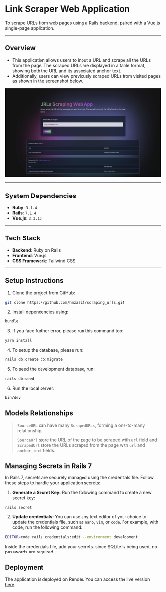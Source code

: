 # Link Scraper Web Application

To scrape URLs from web pages using a Rails backend, paired with a Vue.js single-page application.

---

## Overview

- This application allows users to input a URL and scrape all the URLs from the page. The scraped URLs are displayed in a table format, showing both the URL and its associated anchor text.
- Additionally, users can view previously scraped URLs from visited pages as shown in the screenshot below.


![Home Page Screenshot](public/home_page.png)

---

## System Dependencies
- **Ruby**: `3.1.4`
- **Rails**: `7.1.4`
- **Vue.js**: `3.3.13`
---

## Tech Stack
- **Backend**: Ruby on Rails
- **Frontend**: Vue.js
- **CSS Framework**: Tailwind CSS

---
## Setup Instructions

1. Clone the project from GitHub:
```bash
git clone https://github.com/hmzasif/scraping_urls.git
```

2. Install dependencies using:
```bash
bundle
```

3. If you face further error, please run this command too:
```bash
yarn install
```

4. To setup the database, please run:
```bash
rails db:create db:migrate
```
5. To seed the development database, run:
```bash
rails db:seed
```

6. Run the local server:
```bash
bin/dev
```

##  Models Relationships

> `SourceURL` can have many `ScrapedURLs`, forming a one-to-many relationship.
>
> `SourceUrl` store the URL of the page to be scraped with `url` field and `ScrapedUrl` store the URLs scraped from the page with `url` and `anchor_text` fields.


## Managing Secrets in Rails 7

In Rails 7, secrets are securely managed using the credentials file. Follow these steps to handle your application secrets:

1. **Generate a Secret Key:**
   Run the following command to create a new secret key:
```bash
rails secret
```
2. **Update credentials:** You can use any text editor of your choice to update the credentials file, such as `nano`, `vim`, or `code`. For example, with code, run the following command:
```bash
EDITOR=code rails credentials:edit --environment development
```

Inside the credentials file, add your secrets. since SQLite is being used, no passwords are required.

## Deployment

The application is deployed on Render. You can access the live version [here](https://example.com/).
